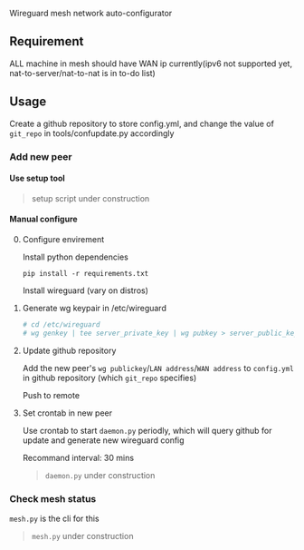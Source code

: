 Wireguard mesh network auto-configurator

## Requirement

ALL machine in mesh should have WAN ip currently(ipv6 not supported yet, nat-to-server/nat-to-nat is in to-do list)

## Usage

Create a github repository to store config.yml, and change the value of `git_repo` in tools/confupdate.py accordingly

### Add new peer

#### Use setup tool

> setup script under construction

#### Manual configure

0. Configure envirement

    Install python dependencies

    `pip install -r requirements.txt`

    Install wireguard (vary on distros)

1. Generate wg keypair in /etc/wireguard

    ~~~~bash
    # cd /etc/wireguard
    # wg genkey | tee server_private_key | wg pubkey > server_public_key
    ~~~~

2. Update github repository

    Add the new peer's `wg publickey`/`LAN address`/`WAN address` to `config.yml` in github repository (which `git_repo` specifies)

    Push to remote

3. Set crontab in new peer

    Use crontab to start `daemon.py` periodly, which will query github for update and generate new wireguard config

    Recommand interval: 30 mins

    > `daemon.py` under construction

### Check mesh status

`mesh.py` is the cli for this

> `mesh.py` under construction